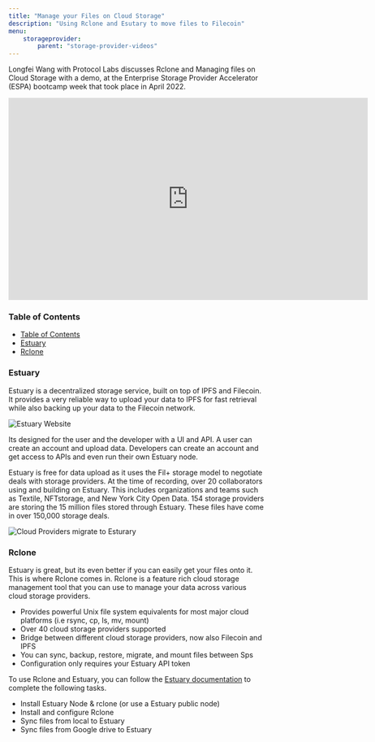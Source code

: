 ```yaml
---
title: "Manage your Files on Cloud Storage"
description: "Using Rclone and Esutary to move files to Filecoin"
menu:
    storageprovider:
        parent: "storage-provider-videos"
---
```


Longfei Wang with Protocol Labs discusses Rclone and Managing files on Cloud Storage with a demo, at the Enterprise Storage Provider Accelerator (ESPA) bootcamp week that took place in April 2022.

<iframe width="708" height="398" src="https://www.youtube.com/embed/PCEo_HHPR78" title="ESPA Module - Manage your Files on Cloud Storage" frameborder="0" allow="accelerometer; autoplay; clipboard-write; encrypted-media; gyroscope; picture-in-picture" allowfullscreen></iframe>

### Table of Contents


<!-- START doctoc generated TOC please keep comment here to allow auto update -->
<!-- DON'T EDIT THIS SECTION, INSTEAD RE-RUN doctoc TO UPDATE -->

  - [Table of Contents](#table-of-contents)
  - [Estuary](#estuary)
  - [Rclone](#rclone)

<!-- END doctoc generated TOC please keep comment here to allow auto update -->


### Estuary

Estuary is a decentralized storage service, built on top of IPFS and Filecoin. It provides a very reliable way to upload your data to IPFS for fast retrieval while also backing up your data to the Filecoin network. 

![Estuary Website](https://imgur.com/kX2mqKr.png)

Its designed for the user and the developer with a UI and API. A user can create an account and upload data. Developers can create an account and get access to APIs and even run their own Estuary node. 

Estuary is free for data upload as it uses the Fil+ storage model to negotiate deals with storage providers. At the time of recording, over 20 collaborators using and building on Estuary. This includes organizations and teams such as Textile, NFTstorage, and New York City Open Data. 154 storage providers are storing the 15 million files stored through Estuary. These files have come in over 150,000 storage deals. 

![Cloud Providers migrate to Esturary](https://imgur.com/6EQTuLF.png)

### Rclone

Estuary is great, but its even better if you can easily get your files onto it. This is where Rclone comes in. Rclone is a feature rich cloud storage management tool that you can use to manage your data across various cloud storage providers. 

- Provides powerful Unix file system equivalents for most major cloud platforms (i.e rsync, cp, ls, mv, mount)
- Over 40 cloud storage providers supported
- Bridge between different cloud storage providers, now also Filecoin and IPFS
- You can sync, backup, restore, migrate, and mount files between Sps
- Configuration only requires your Estuary API token

To use Rclone and Estuary, you can follow the [Estuary documentation](https://docs.estuary.tech/tutorial-managing-files-with-rclone) to complete the following tasks.

- Install Estuary Node & rclone (or use a Estuary public node)
- Install and configure Rclone
- Sync files from local to Estuary
- Sync files from Google drive to Estuary
